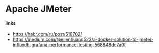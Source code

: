 # Apache JMeter

#### links

- https://habr.com/ru/post/518702/
- https://medium.com/@ellenhuang523/a-docker-solution-to-jmeter-influxdb-grafana-performance-testing-568848de7a0f
